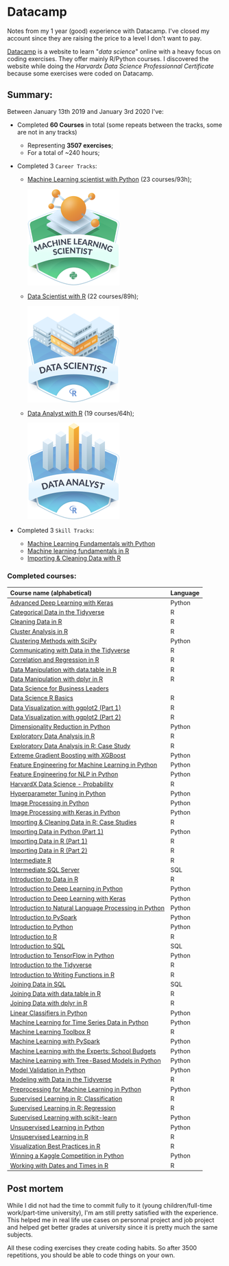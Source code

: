 # Datacamp
Notes from my 1 year (good) experience with Datacamp. I've closed my account since they are raising the price to a level I don't want to pay.

[Datacamp](https://www.datacamp.com/home) is a website to learn "*data science*" online with a heavy focus on coding exercises. They offer mainly R/Python courses. I discovered the website while doing the *Harvardx Data Science Professionnal Certificate* because some exercises were coded on Datacamp.

## Summary:

Between January 13th 2019 and January 3rd 2020 I've:

- Completed **60 Courses** in total (some repeats between the tracks, some are not in any tracks)
  - Representing **3507 exercises**;
  - For a total of ~240 hours;

- Completed 3 `Career Tracks`:
  - [Machine Learning scientist with Python](https://www.datacamp.com/statement-of-accomplishment/track/d79855f891aab66a1e94f34ef06ca5b13f72cb82)
    (23 courses/93h);

    <img src="https://raw.githubusercontent.com/abouchard-ds/Datacamp/master/media/Machine_Learning_Scientist.png" width="214" height="225">
    
  - [Data Scientist with R](https://www.datacamp.com/statement-of-accomplishment/track/8ee5b7c445f10eb810bd2fd1817839b6a7cbbbae)
    (22 courses/89h);

    <img src="https://raw.githubusercontent.com/abouchard-ds/Datacamp/master/media/Data_Scientist.png" width="214" height="225">
    
  - [Data Analyst with R](https://www.datacamp.com/statement-of-accomplishment/track/e837afb3f66524818925a5af304cd1a52d920662)
    (19 courses/64h);
    
    <img src="https://raw.githubusercontent.com/abouchard-ds/Datacamp/master/media/Data_Analyst.png" width="214" height="225">

- Completed 3 `Skill Tracks`:
  - [Machine Learning Fundamentals with Python](https://www.datacamp.com/statement-of-accomplishment/track/9f89f5b3242b0aa2da80c8365bffb0ea965e61a9)
  - [Machine learning fundamentals in R](https://www.datacamp.com/statement-of-accomplishment/track/b1f7c51276790a5c2d8920e6b0f631a3f75dbb09) 
  - [Importing & Cleaning Data with R](https://www.datacamp.com/statement-of-accomplishment/track/31a348171c21da3be0a7f5ab3951f13651b99aee) 

### Completed courses:
| Course name (alphabetical) | Language |
| :------------------------- | :------- |
|[Advanced Deep Learning with Keras](https://www.datacamp.com/statement-of-accomplishment/course/9558abc0841ec182d8d6d04f23f728c25b7257d3)|Python|
|[Categorical Data in the Tidyverse](https://www.datacamp.com/statement-of-accomplishment/course/3179b7940bf95fc181b2a2b78dcc4b9fe4140911)|R|
|[Cleaning Data in R](https://www.datacamp.com/statement-of-accomplishment/course/2f01406c235b389e40f5ebcf235e0ebf855c090a)|R|
|[Cluster Analysis in R](https://www.datacamp.com/statement-of-accomplishment/course/c1d31f105043b5ad249fdaa205c2ce2c69a2ebe7)|R|
|[Clustering Methods with SciPy](https://www.datacamp.com/statement-of-accomplishment/course/e3a4cedbb16e395ef6720f671f7689878aa1d49f)|Python|
|[Communicating with Data in the Tidyverse](https://www.datacamp.com/statement-of-accomplishment/course/a3d63a2a249053278a2604cc83a08e040b239126)|R|
|[Correlation and Regression in R](https://www.datacamp.com/statement-of-accomplishment/course/8ee5b7c445f10eb810bd2fd1817839b6a7cbbbae)|R|
|[Data Manipulation with data.table in R](https://www.datacamp.com/statement-of-accomplishment/course/2579b493bca2af287af7fae3ab61d048d9a0523e)|R|
|[Data Manipulation with dplyr in R](https://www.datacamp.com/statement-of-accomplishment/course/9088cd13a8ee4d7c50937d70c7e6633cdf5ce9ea)|R|
|[Data Science for Business Leaders](https://www.datacamp.com/statement-of-accomplishment/course/04b7fa66447821c0c6c3d90a363f59dee6e97f9d)||
|[Data Science R Basics](https://www.datacamp.com/statement-of-accomplishment/course/a6752ca33b49f3ed6ef81187c3490d9870713afc)|R|
|[Data Visualization with ggplot2 (Part 1)](https://www.datacamp.com/statement-of-accomplishment/course/bd7df4c8d5be98b447190d21d4663b414186a50b)|R|
|[Data Visualization with ggplot2 (Part 2)](https://www.datacamp.com/statement-of-accomplishment/course/8889c0f1c84518daa667389928e3778b2182e2ee)|R|
|[Dimensionality Reduction in Python](https://www.datacamp.com/statement-of-accomplishment/course/076a5f40e34eb2c406dff404f3e0191c22916133)|Python|
|[Exploratory Data Analysis in R](https://www.datacamp.com/statement-of-accomplishment/course/156a8854b3fd9f69abd27d2511345fe007a5c5f9)|R|
|[Exploratory Data Analysis in R: Case Study](https://www.datacamp.com/statement-of-accomplishment/course/2f287dfda7067359d7ebef9ffac76db4d89ea241)|R|
|[Extreme Gradient Boosting with XGBoost](https://www.datacamp.com/statement-of-accomplishment/course/c9c3e8c63a0ee1062393b3c77b24e3cbdc440291)|Python|
|[Feature Engineering for Machine Learning in Python](https://www.datacamp.com/statement-of-accomplishment/course/089d974185b4ede1a5b8ad978d5c083536247af7)|Python|
|[Feature Engineering for NLP in Python](https://www.datacamp.com/statement-of-accomplishment/course/839137b06ca3babeb8c5f222a94d936c5b967df7)|Python|
|[HarvardX Data Science - Probability](https://www.datacamp.com/statement-of-accomplishment/course/6fe3653a1babfbd201aba9788cce3a3c3fcea4ff)|R|
|[Hyperparameter Tuning in Python](https://www.datacamp.com/statement-of-accomplishment/course/2f79db6577f23f331a8d003431c36f2a93da6c1e)|Python|
|[Image Processing in Python](https://www.datacamp.com/statement-of-accomplishment/course/281468162e7f94a48f02d15ebf7589ae948ab6b1)|Python|
|[Image Processing with Keras in Python](https://www.datacamp.com/statement-of-accomplishment/course/b374fc8e3c328f0071048002bcfa512638eff0f8)|Python|
|[Importing & Cleaning Data in R: Case Studies](https://www.datacamp.com/statement-of-accomplishment/course/28408c64cb75b9a6e7b57e2fd28a398864de688a)|R|
|[Importing Data in Python (Part 1)](https://www.datacamp.com/statement-of-accomplishment/course/bfa3452aa3414932d80eafe6435681b09281a15c)|Python|
|[Importing Data in R (Part 1)](https://www.datacamp.com/statement-of-accomplishment/course/1cd4171d931828f6564d43bdbe8c529be14abac7)|R|
|[Importing Data in R (Part 2)](https://www.datacamp.com/statement-of-accomplishment/course/bf7d4735b887f07f7f97e152911324b9627336a8)|R|
|[Intermediate R](https://www.datacamp.com/statement-of-accomplishment/course/69b6249132ea64d8e760fabf4cc681637b5acab7)|R|
|[Intermediate SQL Server](https://www.datacamp.com/statement-of-accomplishment/course/0fba7028b16e923851e94883bc851ff3a985ffda)|SQL|
|[Introduction to Data in R](https://www.datacamp.com/statement-of-accomplishment/course/b8ec6814ddc097437bde816bd368b22878d923c2)|R|
|[Introduction to Deep Learning in Python](https://www.datacamp.com/statement-of-accomplishment/course/90cab65e0b58412b4457f7fc564d325bfeb1f534)|Python|
|[Introduction to Deep Learning with Keras](https://www.datacamp.com/statement-of-accomplishment/course/6fe5f7eca7d6b2856b17379c13119f0302ec1a2d)|Python|
|[Introduction to Natural Language Processing in Python](https://www.datacamp.com/statement-of-accomplishment/course/ebeb5ee8f704c0f6d3a568a745601edda5f0d174)|Python|
|[Introduction to PySpark](https://www.datacamp.com/statement-of-accomplishment/course/c6c0f3bc248068d1397b59fd60cfc36d409e58da)|Python|
|[Introduction to Python](https://www.datacamp.com/statement-of-accomplishment/course/08df68e5b6a7d75d46ac2f0e8a91b094cfef112c)|Python|
|[Introduction to R](https://www.datacamp.com/statement-of-accomplishment/course/27c40235f15d632cd0a53331579964fcda32a503)|R|
|[Introduction to SQL](https://www.datacamp.com/statement-of-accomplishment/course/c5add9663c19758d94b1edba27d9a8b2cd5139b4)|SQL|
|[Introduction to TensorFlow in Python](https://www.datacamp.com/statement-of-accomplishment/course/b8e2032968e969d041a9181a5629ea7c3a1b7413)|Python|
|[Introduction to the Tidyverse](https://www.datacamp.com/statement-of-accomplishment/course/a82fa8bf60ffcc4b24b0cd0800f3da0bdbd44855)|R|
|[Introduction to Writing Functions in R](https://www.datacamp.com/statement-of-accomplishment/course/8f9d13e799ec45810e42089ffa13c6e40b23752b)|R|
|[Joining Data in SQL](https://www.datacamp.com/statement-of-accomplishment/course/6c9ef8fd0737ac2cadc2eab08a3755b44b187e74)|SQL|
|[Joining Data with data.table in R](https://www.datacamp.com/statement-of-accomplishment/course/48e0454eb621bfd3bff58b3e09f7aa877ebb4056)|R|
|[Joining Data with dplyr in R](https://www.datacamp.com/statement-of-accomplishment/course/31bb74805cce71e9cbe3dc24ec8086c9ae30cc47)|R|
|[Linear Classifiers in Python](https://www.datacamp.com/statement-of-accomplishment/course/da30f3dbd7e304ef9bca5a864c49dfe391c70dcb)|Python|
|[Machine Learning for Time Series Data in Python](https://www.datacamp.com/statement-of-accomplishment/course/76a4dfc23b5e435557415969558605a6a7e261ba)|Python|
|[Machine Learning Toolbox R](https://www.datacamp.com/statement-of-accomplishment/course/72e6bc5437ef983c15cd7dbf531ebeacf68ae4e6)|R|
|[Machine Learning with PySpark](https://www.datacamp.com/statement-of-accomplishment/course/74fe1b459c21e8989f13d5bbcde2fad1774fc683)|Python|
|[Machine Learning with the Experts: School Budgets](https://www.datacamp.com/statement-of-accomplishment/course/09d4263211e0dc153e040bc23fdff997824f9d33)|Python|
|[Machine Learning with Tree-Based Models in Python](https://www.datacamp.com/statement-of-accomplishment/course/54170ab2bb20f26c84c7d37277aafb3899469f1a)|Python|
|[Model Validation in Python](https://www.datacamp.com/statement-of-accomplishment/course/4918992aa1e296c9fe81c6d156099f48a574f0ec)|Python|
|[Modeling with Data in the Tidyverse](https://www.datacamp.com/statement-of-accomplishment/course/dcc96577a48ae12cca32ed919b2a517129d9d871)|R|
|[Preprocessing for Machine Learning in Python](https://www.datacamp.com/statement-of-accomplishment/course/08ab78bcfebf4097ba4ab2aaa23c5b07d97decfa)|Python|
|[Supervised Learning in R: Classification](https://www.datacamp.com/statement-of-accomplishment/course/cf326776aac762deb252d1ff7d00a46895cecccb)|R|
|[Supervised Learning in R: Regression](https://www.datacamp.com/statement-of-accomplishment/course/f87b2bbd062f0e4730881329cd123ae4655a6464)|R|
|[Supervised Learning with scikit-learn](https://www.datacamp.com/statement-of-accomplishment/course/db7d9ab9aec697ee1706a0c56ad6a0cdfba1e2d8)|Python|
|[Unsupervised Learning in Python](https://www.datacamp.com/statement-of-accomplishment/course/b72093a51c2d098a199c6c06863887276ef6d903)|Python|
|[Unsupervised Learning in R](https://www.datacamp.com/statement-of-accomplishment/course/828110583ff79d259d3d42ed7dbb79c0ba3cd547)|R|
|[Visualization Best Practices in R](https://www.datacamp.com/statement-of-accomplishment/course/30ff227459725300ae3c03256206029cf80afdf3)|R|
|[Winning a Kaggle Competition in Python](https://www.datacamp.com/statement-of-accomplishment/course/c0686d074daad963b2a9f72db65c9af0076b560e)|Python|
|[Working with Dates and Times in R](https://www.datacamp.com/statement-of-accomplishment/course/279d322d211a000fd2a2887ee32234d262a6ac80)|R|


## Post mortem
While I did not had the time to commit fully to it (young children/full-time work/part-time university), I'm am still pretty satisfied with the experience. This helped me in real life use cases on personnal project and job project and helped get better grades at university since it is pretty much the same subjects.

All these coding exercises they create coding habits. So after 3500 repetitions, you should be able to code things on your own.
